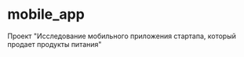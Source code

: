 # mobile_app
Проект "Исследование мобильного приложения стартапа, который продает продукты питания"
